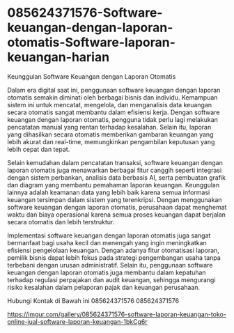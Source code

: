 # 085624371576-Software-keuangan-dengan-laporan-otomatis-Software-laporan-keuangan-harian

Keunggulan Software Keuangan dengan Laporan Otomatis

Dalam era digital saat ini, penggunaan software keuangan dengan laporan otomatis semakin diminati oleh berbagai bisnis dan individu. Kemampuan sistem ini untuk mencatat, mengelola, dan menganalisis data keuangan secara otomatis sangat membantu dalam efisiensi kerja. Dengan software keuangan dengan laporan otomatis, pengguna tidak perlu lagi melakukan pencatatan manual yang rentan terhadap kesalahan. Selain itu, laporan yang dihasilkan secara otomatis memberikan gambaran keuangan yang lebih akurat dan real-time, memungkinkan pengambilan keputusan yang lebih cepat dan tepat.

Selain kemudahan dalam pencatatan transaksi, software keuangan dengan laporan otomatis juga menawarkan berbagai fitur canggih seperti integrasi dengan sistem perbankan, analisis data berbasis AI, serta pembuatan grafik dan diagram yang membantu pemahaman laporan keuangan. Keunggulan lainnya adalah keamanan data yang lebih baik karena semua informasi keuangan tersimpan dalam sistem yang terenkripsi. Dengan menggunakan software keuangan dengan laporan otomatis, perusahaan dapat menghemat waktu dan biaya operasional karena semua proses keuangan dapat berjalan secara otomatis dan lebih terstruktur.

Implementasi software keuangan dengan laporan otomatis juga sangat bermanfaat bagi usaha kecil dan menengah yang ingin meningkatkan efisiensi pengelolaan keuangan. Dengan adanya fitur otomatisasi laporan, pemilik bisnis dapat lebih fokus pada strategi pengembangan usaha tanpa terbebani dengan urusan administratif. Selain itu, penggunaan software keuangan dengan laporan otomatis juga membantu dalam kepatuhan terhadap regulasi perpajakan dan audit keuangan, sehingga mengurangi risiko kesalahan dalam pelaporan pajak dan keuangan perusahaan.

Hubungi Kontak di Bawah ini 
085624371576
085624371576

https://imgur.com/gallery/085624371576-software-laporan-keuangan-toko-online-jual-software-laporan-keuangan-1bkCg6r

